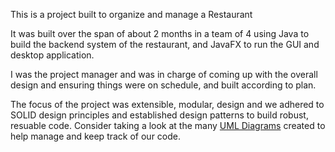 This is a project built to organize and manage a Restaurant

It was built over the span of about 2 months in a team of 4 using Java to build the backend system of the restaurant, and JavaFX to run the GUI and desktop application.

I was the project manager and was in charge of coming up with the overall design and ensuring things were on schedule, and built according to plan.

The focus of the project was extensible, modular, design and we adhered to SOLID design principles and established design patterns to build robust, resuable code. Consider taking a look at the many [UML Diagrams](https://github.com/Saamoz/RestaurantProject/tree/master/UmlDesigns) created to help manage and keep track of our code.
